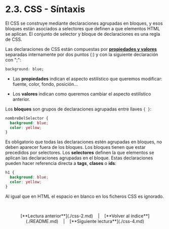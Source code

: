 # 2.3. CSS - Síntaxis 

El  CSS se construye mediante declaraciones agrupadas en bloques, y esos bloques están asociados a  selectores que definen a que elementos HTML se aplican. El conjunto de  selector y bloque de declaraciones es una  regla de  CSS.

Las declaraciones de  CSS están compuestas por [**propiedades y valores**](https://www.eniun.com/resumen-tabla-propiedades-css-valores/) separadas internamente por dos puntos (:) y con la siguiente declaración con ";":

  ```css
  background: blue;
  ```

  - Las **propiedades** indican el aspecto estilístico que queremos modificar: fuente, color, fondo, posición...
  
  - Los **valores** indican como queremos cambiar el aspecto estilístico anterior.

Los **bloques** son grupos de declaraciones agrupadas entre llaves `{ }`:

  ```css
  nombreDelSelector {
    background: blue;
    color: yellow;
  }
  ```

Es obligatorio que todas las declaraciones estén agrupadas en bloques, no deben aparecer fuera de los bloques. Los bloques tienen que estar precedidos por selectores. Los  **selectores** definen la que elementos se aplican las declaraciones agrupadas en el bloque. Estas declaraciones pueden hacer referencia directa a **tags**, **clases** o **ids**:

  ```css
  h1 {
    background: blue;
    color: yellow;
  }
  ```

Al igual que en HTML el espacio en blanco en los ficheros CSS es ignorado. 

&nbsp;

<div align="center">[**Lectura anterior**](./css-2.md) &nbsp;&nbsp; | &nbsp;&nbsp; [**Volver al índice**](./README.md) &nbsp;&nbsp; | &nbsp;&nbsp; [**Siguiente lectura**](./css-4.md)</div>